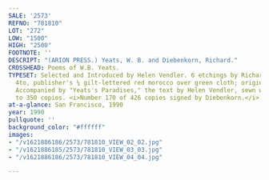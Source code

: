 ```yaml
---
SALE: '2573'
REFNO: "781810"
LOT: "272"
LOW: "1500"
HIGH: "2500"
FOOTNOTE: ''
DESCRIPT: "(ARION PRESS.) Yeats, W. B. and Diebenkorn, Richard."
CROSSHEAD: Poems of W.B. Yeats.
TYPESET: Selected and Introduced by Helen Vendler. 6 etchings by Richard Diebenkorn.
  4to, publisher's ¼ gilt-lettered red morocco over green cloth; original slipcase.
  Accompanied by "Yeats's Paradises," the text by Helen Vendler, sewn wrappers, limited
  to 350 copies. <i>Number 170 of 426 copies signed by Diebenkorn.</i> Superb copy.
at-a-glance: San Francisco, 1990
year: 1990
pullquote: ''
background_color: "#ffffff"
images:
- "/v1621886186/2573/781810_VIEW_02_02.jpg"
- "/v1621886185/2573/781810_VIEW_03_03.jpg"
- "/v1621886186/2573/781810_VIEW_04_04.jpg"

---
```

